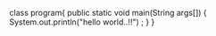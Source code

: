 class program{
public static void main(String args[]) {
    System.out.println("hello world..!!") ;
}
}
